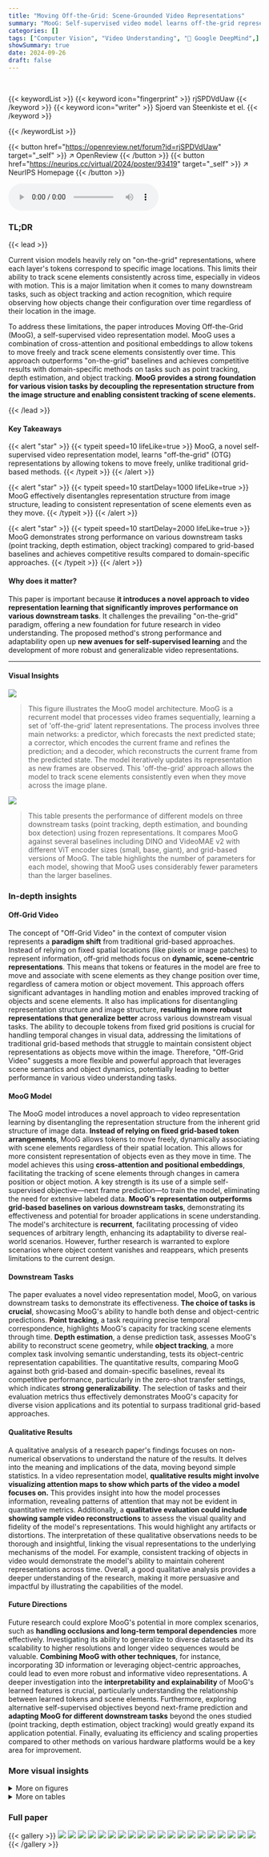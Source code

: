 ```yaml
---
title: "Moving Off-the-Grid: Scene-Grounded Video Representations"
summary: "MooG: Self-supervised video model learns off-the-grid representations, enabling consistent scene element tracking even with motion; outperforming grid-based baselines on various vision tasks."
categories: []
tags: ["Computer Vision", "Video Understanding", "🏢 Google DeepMind",]
showSummary: true
date: 2024-09-26
draft: false
---
```


<br>

{{< keywordList >}}
{{< keyword icon="fingerprint" >}} rjSPDVdUaw {{< /keyword >}}
{{< keyword icon="writer" >}} Sjoerd van Steenkiste et el. {{< /keyword >}}
 
{{< /keywordList >}}

{{< button href="https://openreview.net/forum?id=rjSPDVdUaw" target="_self" >}}
↗ OpenReview
{{< /button >}}
{{< button href="https://neurips.cc/virtual/2024/poster/93419" target="_self" >}}
↗ NeurIPS Homepage
{{< /button >}}


<audio controls>
    <source src="https://ai-paper-reviewer.com/rjSPDVdUaw/podcast.wav" type="audio/wav">
    Your browser does not support the audio element.
</audio>


### TL;DR


{{< lead >}}

Current vision models heavily rely on "on-the-grid" representations, where each layer's tokens correspond to specific image locations. This limits their ability to track scene elements consistently across time, especially in videos with motion.  This is a major limitation when it comes to many downstream tasks, such as object tracking and action recognition, which require observing how objects change their configuration over time regardless of their location in the image. 

To address these limitations, the paper introduces Moving Off-the-Grid (MooG), a self-supervised video representation model.  MooG uses a combination of cross-attention and positional embeddings to allow tokens to move freely and track scene elements consistently over time.  This approach outperforms "on-the-grid" baselines and achieves competitive results with domain-specific methods on tasks such as point tracking, depth estimation, and object tracking. **MooG provides a strong foundation for various vision tasks by decoupling the representation structure from the image structure and enabling consistent tracking of scene elements.**

{{< /lead >}}


#### Key Takeaways

{{< alert "star" >}}
{{< typeit speed=10 lifeLike=true >}} MooG, a novel self-supervised video representation model, learns "off-the-grid" (OTG) representations by allowing tokens to move freely, unlike traditional grid-based methods. {{< /typeit >}}
{{< /alert >}}

{{< alert "star" >}}
{{< typeit speed=10 startDelay=1000 lifeLike=true >}} MooG effectively disentangles representation structure from image structure, leading to consistent representation of scene elements even as they move. {{< /typeit >}}
{{< /alert >}}

{{< alert "star" >}}
{{< typeit speed=10 startDelay=2000 lifeLike=true >}} MooG demonstrates strong performance on various downstream tasks (point tracking, depth estimation, object tracking) compared to grid-based baselines and achieves competitive results compared to domain-specific approaches. {{< /typeit >}}
{{< /alert >}}

#### Why does it matter?
This paper is important because **it introduces a novel approach to video representation learning that significantly improves performance on various downstream tasks**.  It challenges the prevailing "on-the-grid" paradigm, offering a new foundation for future research in video understanding.  The proposed method's strong performance and adaptability open up **new avenues for self-supervised learning** and the development of more robust and generalizable video representations.

------
#### Visual Insights



![](https://ai-paper-reviewer.com/rjSPDVdUaw/figures_2_1.jpg)

> This figure illustrates the MooG model architecture. MooG is a recurrent model that processes video frames sequentially, learning a set of 'off-the-grid' latent representations.  The process involves three main networks: a predictor, which forecasts the next predicted state; a corrector, which encodes the current frame and refines the prediction; and a decoder, which reconstructs the current frame from the predicted state. The model iteratively updates its representation as new frames are observed. This 'off-the-grid' approach allows the model to track scene elements consistently even when they move across the image plane.





![](https://ai-paper-reviewer.com/rjSPDVdUaw/tables_7_1.jpg)

> This table presents the performance of different models on three downstream tasks (point tracking, depth estimation, and bounding box detection) using frozen representations.  It compares MooG against several baselines including DINO and VideoMAE v2 with different ViT encoder sizes (small, base, giant), and grid-based versions of MooG.  The table highlights the number of parameters for each model, showing that MooG uses considerably fewer parameters than the larger baselines.





### In-depth insights


#### Off-Grid Video
The concept of "Off-Grid Video" in the context of computer vision represents a **paradigm shift** from traditional grid-based approaches.  Instead of relying on fixed spatial locations (like pixels or image patches) to represent information, off-grid methods focus on **dynamic, scene-centric representations**. This means that tokens or features in the model are free to move and associate with scene elements as they change position over time, regardless of camera motion or object movement. This approach offers significant advantages in handling motion and enables improved tracking of objects and scene elements. It also has implications for disentangling representation structure and image structure, **resulting in more robust representations that generalize better** across various downstream visual tasks. The ability to decouple tokens from fixed grid positions is crucial for handling temporal changes in visual data, addressing the limitations of traditional grid-based methods that struggle to maintain consistent object representations as objects move within the image. Therefore, "Off-Grid Video" suggests a more flexible and powerful approach that leverages scene semantics and object dynamics, potentially leading to better performance in various video understanding tasks.

#### MooG Model
The MooG model introduces a novel approach to video representation learning by disentangling the representation structure from the inherent grid structure of image data.  **Instead of relying on fixed grid-based token arrangements**, MooG allows tokens to move freely, dynamically associating with scene elements regardless of their spatial location. This allows for more consistent representation of objects even as they move in time.  The model achieves this using **cross-attention and positional embeddings**, facilitating the tracking of scene elements through changes in camera position or object motion. A key strength is its use of a simple self-supervised objective—next frame prediction—to train the model, eliminating the need for extensive labeled data. **MooG's representation outperforms grid-based baselines on various downstream tasks**, demonstrating its effectiveness and potential for broader applications in scene understanding.  The model's architecture is **recurrent**, facilitating processing of video sequences of arbitrary length, enhancing its adaptability to diverse real-world scenarios.  However, further research is warranted to explore scenarios where object content vanishes and reappears, which presents limitations to the current design.

#### Downstream Tasks
The paper evaluates a novel video representation model, MooG, on various downstream tasks to demonstrate its effectiveness.  **The choice of tasks is crucial**, showcasing MooG's ability to handle both dense and object-centric predictions.  **Point tracking**, a task requiring precise temporal correspondence, highlights MooG's capacity for tracking scene elements through time.  **Depth estimation**, a dense prediction task, assesses MooG's ability to reconstruct scene geometry, while **object tracking**, a more complex task involving semantic understanding, tests its object-centric representation capabilities.  The quantitative results, comparing MooG against both grid-based and domain-specific baselines, reveal its competitive performance, particularly in the zero-shot transfer settings, which indicates **strong generalizability**. The selection of tasks and their evaluation metrics thus effectively demonstrates MooG's capacity for diverse vision applications and its potential to surpass traditional grid-based approaches.

#### Qualitative Results
A qualitative analysis of a research paper's findings focuses on non-numerical observations to understand the nature of the results.  It delves into the meaning and implications of the data, moving beyond simple statistics. In a video representation model, **qualitative results might involve visualizing attention maps to show which parts of the video a model focuses on.** This provides insight into how the model processes information, revealing patterns of attention that may not be evident in quantitative metrics. Additionally, a **qualitative evaluation could include showing sample video reconstructions** to assess the visual quality and fidelity of the model's representations. This would highlight any artifacts or distortions. The interpretation of these qualitative observations needs to be thorough and insightful, linking the visual representations to the underlying mechanisms of the model.  For example, consistent tracking of objects in video would demonstrate the model's ability to maintain coherent representations across time. Overall, a good qualitative analysis provides a deeper understanding of the research, making it more persuasive and impactful by illustrating the capabilities of the model.

#### Future Directions
Future research could explore MooG's potential in more complex scenarios, such as **handling occlusions and long-term temporal dependencies** more effectively.  Investigating its ability to generalize to diverse datasets and its scalability to higher resolutions and longer video sequences would be valuable.  **Combining MooG with other techniques**, for instance, incorporating 3D information or leveraging object-centric approaches, could lead to even more robust and informative video representations.  A deeper investigation into the **interpretability and explainability** of MooG's learned features is crucial, particularly understanding the relationship between learned tokens and scene elements.  Furthermore, exploring alternative self-supervised objectives beyond next-frame prediction and **adapting MooG for different downstream tasks** beyond the ones studied (point tracking, depth estimation, object tracking) would greatly expand its application potential. Finally, evaluating its efficiency and scaling properties compared to other methods on various hardware platforms would be a key area for improvement. 


### More visual insights

<details>
<summary>More on figures
</summary>


![](https://ai-paper-reviewer.com/rjSPDVdUaw/figures_3_1.jpg)

> This figure illustrates the architecture of the MooG model, a recurrent transformer-based video representation model.  The model predicts a future state based on the past state and the current observation.  The current observation is encoded and cross-attended to using the predicted state. During training, the model reconstructs the current frame using the predicted state, minimizing the prediction error.  The key innovation is that the learned representation allows tokens to 'move off the grid,' disentangling the representation structure from the image structure and enabling consistent representation of scene elements even as they move across the image plane through time. The figure shows the process unrolled through time, highlighting the iterative prediction and correction steps.


![](https://ai-paper-reviewer.com/rjSPDVdUaw/figures_4_1.jpg)

> This figure illustrates the two types of readout decoders used in the MooG model for different downstream tasks. Grid-based readouts, such as for pixel-level predictions (e.g., RGB or depth), utilize a simple per-frame cross-attention mechanism with spatial coordinates as queries. In contrast, set-based readouts, like those for point or box tracking, employ a recurrent architecture to maintain consistency over time.  The recurrent architecture processes sequences of queries, updating latent representations with cross-attention, before finally decoding into the desired outputs (points or boxes).


![](https://ai-paper-reviewer.com/rjSPDVdUaw/figures_5_1.jpg)

> The figure shows a qualitative comparison of MooG and a grid-based baseline on a video sequence.  It illustrates how MooG's off-the-grid tokens consistently track scene elements through motion, while the grid-based tokens remain fixed to spatial locations. The figure includes ground truth frames, model predictions, and attention maps highlighting the token-element associations for both methods.


![](https://ai-paper-reviewer.com/rjSPDVdUaw/figures_6_1.jpg)

> This figure shows a qualitative comparison of MooG's performance against a grid-based baseline on a natural video sequence.  It demonstrates that MooG's off-the-grid tokens consistently track scene elements across time, even as they move, unlike grid-based tokens which are tied to fixed spatial locations. The top row displays ground truth frames, the second row shows frames predicted by the model, the third row shows MooG token attention maps overlaid on the ground truth frames, and the bottom row shows the attention maps from a grid-based baseline.


![](https://ai-paper-reviewer.com/rjSPDVdUaw/figures_20_1.jpg)

> The left bar chart shows the effect of varying the number of readout layers in the decoder on the end-to-end point tracking task.  The right chart demonstrates the impact of altering the number of tokens in the MooG model on the same task. Both charts display results for the MOVi-E and DAVIS-8 datasets, allowing for a comparison of performance across different model configurations and datasets.


![](https://ai-paper-reviewer.com/rjSPDVdUaw/figures_21_1.jpg)

> This figure shows the flexibility of MooG to adapt to different numbers of tokens.  Three versions of the model, each using a different number of tokens (256, 512, and 1024), were tested on the same video sequence.  The results demonstrate that the model successfully predicts future frames even when the number of tokens is changed, showcasing its adaptability and robustness.  When using fewer tokens, each token represents a larger portion of the image.


</details>




<details>
<summary>More on tables
</summary>


![](https://ai-paper-reviewer.com/rjSPDVdUaw/tables_8_1.jpg)
> This table presents the quantitative results of different models on three downstream tasks: point tracking, depth estimation, and object tracking.  The models were trained end-to-end, meaning the readout decoder was trained alongside the main model. The results are shown for three datasets: MOVi-E, Davis, and Waymo, each using different metrics appropriate for the specific task.  The table allows a comparison of MooG against several grid-based baselines (Grid, Grid Rec., DINOv1, DINOv2) highlighting MooG's improved performance.

![](https://ai-paper-reviewer.com/rjSPDVdUaw/tables_9_1.jpg)
> This table presents a comparison of the performance of MooG and other methods on the point tracking task, specifically using the Davis dataset.  The comparison is broken down for sequences of 8 frames and for full sequences. The methods compared include MooG, TAP-Net, and TAPIR.  The metric used is the average Jaccard index (AJ), which measures the accuracy of point tracking, considering both occlusion and positional errors.

![](https://ai-paper-reviewer.com/rjSPDVdUaw/tables_9_2.jpg)
> The table compares the performance of MooG and several baselines on three downstream tasks: point tracking, depth estimation, and bounding box detection.  The results are presented using metrics appropriate for each task (Average Jaccard for point tracking, Absolute Relative Error for depth, and Intersection over Union for bounding boxes).  The baselines include other self-supervised methods (DINO and VideoMAE) and the capacity of each model is indicated.  Note that the MooG model uses substantially fewer parameters than the larger baselines, suggesting it is more efficient.

![](https://ai-paper-reviewer.com/rjSPDVdUaw/tables_17_1.jpg)
> This table shows the quantitative results of different models on three downstream tasks: point tracking, depth estimation, and bounding box prediction.  The results are obtained using frozen representations, meaning the pre-trained weights of the models were not updated during the downstream task training.  The table compares MooG against various grid-based baselines (Grid, Grid Rec., DINOv1, DINOv2, VideoMAEv2), highlighting the performance differences across different datasets (Waymo, MOVi-E, DAVIS).  The model sizes are noted for easier comparison.

![](https://ai-paper-reviewer.com/rjSPDVdUaw/tables_17_2.jpg)
> This table presents the performance of different models on downstream tasks using frozen representations.  It compares MooG against grid-based baselines (Grid, Grid Recurrent, DINOv1, DINOv2, VideoMAEv2) and indicates the size of the Vision Transformer (ViT) encoder used for each baseline. Note that the MooG model is significantly smaller than the largest baselines.

![](https://ai-paper-reviewer.com/rjSPDVdUaw/tables_17_3.jpg)
> This table presents the quantitative results of different downstream tasks using frozen representations.  It compares the performance of MooG against various grid-based baselines (Grid, Grid Rec, DINOv1, DINOv2, VideoMAE v2) across three datasets (Waymo, MOVi-E, DAVIS).  The performance metrics used vary depending on the task (Average Jaccard for points, Absolute Relative error for depth, and Intersection over Union for bounding boxes).  The table also notes the approximate number of parameters in each model's encoder to provide context for the comparison.

</details>




### Full paper

{{< gallery >}}
<img src="https://ai-paper-reviewer.com/rjSPDVdUaw/1.png" class="grid-w50 md:grid-w33 xl:grid-w25" />
<img src="https://ai-paper-reviewer.com/rjSPDVdUaw/2.png" class="grid-w50 md:grid-w33 xl:grid-w25" />
<img src="https://ai-paper-reviewer.com/rjSPDVdUaw/3.png" class="grid-w50 md:grid-w33 xl:grid-w25" />
<img src="https://ai-paper-reviewer.com/rjSPDVdUaw/4.png" class="grid-w50 md:grid-w33 xl:grid-w25" />
<img src="https://ai-paper-reviewer.com/rjSPDVdUaw/5.png" class="grid-w50 md:grid-w33 xl:grid-w25" />
<img src="https://ai-paper-reviewer.com/rjSPDVdUaw/6.png" class="grid-w50 md:grid-w33 xl:grid-w25" />
<img src="https://ai-paper-reviewer.com/rjSPDVdUaw/7.png" class="grid-w50 md:grid-w33 xl:grid-w25" />
<img src="https://ai-paper-reviewer.com/rjSPDVdUaw/8.png" class="grid-w50 md:grid-w33 xl:grid-w25" />
<img src="https://ai-paper-reviewer.com/rjSPDVdUaw/9.png" class="grid-w50 md:grid-w33 xl:grid-w25" />
<img src="https://ai-paper-reviewer.com/rjSPDVdUaw/10.png" class="grid-w50 md:grid-w33 xl:grid-w25" />
<img src="https://ai-paper-reviewer.com/rjSPDVdUaw/11.png" class="grid-w50 md:grid-w33 xl:grid-w25" />
<img src="https://ai-paper-reviewer.com/rjSPDVdUaw/12.png" class="grid-w50 md:grid-w33 xl:grid-w25" />
<img src="https://ai-paper-reviewer.com/rjSPDVdUaw/13.png" class="grid-w50 md:grid-w33 xl:grid-w25" />
<img src="https://ai-paper-reviewer.com/rjSPDVdUaw/14.png" class="grid-w50 md:grid-w33 xl:grid-w25" />
<img src="https://ai-paper-reviewer.com/rjSPDVdUaw/15.png" class="grid-w50 md:grid-w33 xl:grid-w25" />
<img src="https://ai-paper-reviewer.com/rjSPDVdUaw/16.png" class="grid-w50 md:grid-w33 xl:grid-w25" />
<img src="https://ai-paper-reviewer.com/rjSPDVdUaw/17.png" class="grid-w50 md:grid-w33 xl:grid-w25" />
<img src="https://ai-paper-reviewer.com/rjSPDVdUaw/18.png" class="grid-w50 md:grid-w33 xl:grid-w25" />
<img src="https://ai-paper-reviewer.com/rjSPDVdUaw/19.png" class="grid-w50 md:grid-w33 xl:grid-w25" />
<img src="https://ai-paper-reviewer.com/rjSPDVdUaw/20.png" class="grid-w50 md:grid-w33 xl:grid-w25" />
{{< /gallery >}}